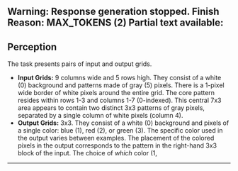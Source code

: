 Warning: Response generation stopped. Finish Reason: MAX_TOKENS (2)
Partial text available:
---
## Perception

The task presents pairs of input and output grids.
- **Input Grids:** 9 columns wide and 5 rows high. They consist of a white (0) background and patterns made of gray (5) pixels. There is a 1-pixel wide border of white pixels around the entire grid. The core pattern resides within rows 1-3 and columns 1-7 (0-indexed). This central 7x3 area appears to contain two distinct 3x3 patterns of gray pixels, separated by a single column of white pixels (column 4).
- **Output Grids:** 3x3. They consist of a white (0) background and pixels of a single color: blue (1), red (2), or green (3). The specific color used in the output varies between examples. The placement of the colored pixels in the output corresponds to the pattern in the right-hand 3x3 block of the input. The choice of *which* color (1, 
---
